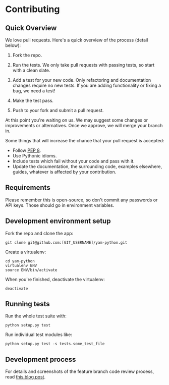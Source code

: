 # Contributing

## Quick Overview

We love pull requests. Here's a quick overview of the process (detail below):

1. Fork the repo.

2. Run the tests. We only take pull requests with passing tests, so start with a
clean slate.

3. Add a test for your new code. Only refactoring and documentation changes
require no new tests. If you are adding functionality or fixing a bug, we need a
test!

4. Make the test pass.

5. Push to your fork and submit a pull request.

At this point you're waiting on us. We may suggest some changes or improvements
or alternatives. Once we approve, we will merge your branch in.

Some things that will increase the chance that your pull request is accepted:

* Follow [PEP 8](http://www.python.org/dev/peps/pep-0008/).
* Use Pythonic idioms.
* Include tests which fail without your code and pass with it.
* Update the documentation, the surrounding code, examples elsewhere, guides,
  whatever is affected by your contribution.


## Requirements

Please remember this is open-source, so don't commit any passwords or API keys.
Those should go in environment variables.


## Development environment setup

Fork the repo and clone the app:

    git clone git@github.com:[GIT_USERNAME]/yam-python.git

Create a virtualenv:

    cd yam-python
    virtualenv ENV
    source ENV/bin/activate

When you're finished, deactivate the virtualenv:

    deactivate


## Running tests

Run the whole test suite with:

    python setup.py test

Run individual test modules like:

    python setup.py test -s tests.some_test_file


## Development process

For details and screenshots of the feature branch code review process, read
[this blog post](http://robots.thoughtbot.com/post/2831837714/feature-branch-code-reviews).
